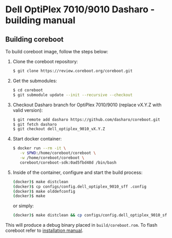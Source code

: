 # Dell OptiPlex 7010/9010 Dasharo - building manual

## Building coreboot

To build coreboot image, follow the steps below:

1. Clone the coreboot repository:

    ```bash
    $ git clone https://review.coreboot.org/coreboot.git
    ```

2. Get the submodules:

    ```bash
    $ cd coreboot
    $ git submodule update --init --recursive --checkout
    ```

3. Checkout Dasharo branch for OptiPlex 7010/9010 (replace vX.Y.Z with valid
   version):

    ```bash
    $ git remote add dasharo https://github.com/dasharo/coreboot.git
    $ git fetch dasharo
    $ git checkout dell_optiplex_9010_vX.Y.Z
    ```

4. Start docker container:

    ```bash
    $ docker run --rm -it \
       -v $PWD:/home/coreboot/coreboot \
       -w /home/coreboot/coreboot \
       coreboot/coreboot-sdk:0ad5fbd48d /bin/bash
    ```

5. Inside of the container, configure and start the build process:

    ```bash
    (docker)$ make distclean
    (docker)$ cp configs/config.dell_optiplex_9010_sff .config
    (docker)$ make olddefconfig
    (docker)$ make
    ```

    or simply:

    ```bash
    (docker)$ make distclean && cp configs/config.dell_optiplex_9010_sff .config && make olddefconfig && make
    ```

This will produce a debug binary placed in `build/coreboot.rom`. To flash
coreboot refer to [installation manual](installation-manual.md).
